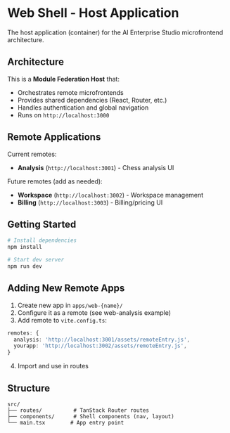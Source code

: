 # Web Shell - Host Application

The host application (container) for the AI Enterprise Studio microfrontend architecture.

## Architecture

This is a **Module Federation Host** that:

- Orchestrates remote microfrontends
- Provides shared dependencies (React, Router, etc.)
- Handles authentication and global navigation
- Runs on `http://localhost:3000`

## Remote Applications

Current remotes:

- **Analysis** (`http://localhost:3001`) - Chess analysis UI

Future remotes (add as needed):

- **Workspace** (`http://localhost:3002`) - Workspace management
- **Billing** (`http://localhost:3003`) - Billing/pricing UI

## Getting Started

```bash
# Install dependencies
npm install

# Start dev server
npm run dev
```

## Adding New Remote Apps

1. Create new app in `apps/web-{name}/`
2. Configure it as a remote (see web-analysis example)
3. Add remote to `vite.config.ts`:

```ts
remotes: {
  analysis: 'http://localhost:3001/assets/remoteEntry.js',
  yourapp: 'http://localhost:3002/assets/remoteEntry.js',
}
```

4. Import and use in routes

## Structure

```
src/
├── routes/          # TanStack Router routes
├── components/      # Shell components (nav, layout)
└── main.tsx        # App entry point
```

